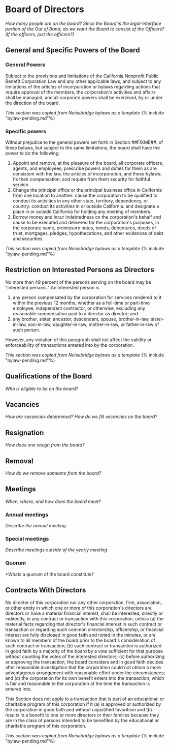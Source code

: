 # Board of Directors
*How many people are on the board? Since the Board is the legal-interface portion of the Out of Band, do we want the Board to consist of the Officers? (If the officers, just the officers?)*
## General and Specific Powers of the Board
### General Powers
Subject to the provisions and limitations of the California Nonprofit Public Benefit Corporation Law and any other applicable laws, and subject to any limitations of the articles of incorporation or bylaws regarding actions that require approval of the members, the corporation's activities and affairs shall be managed, and all corporate powers shall be exercised, by or under the direction of the board.

*This section was copied from Noisebridge bylaws as a template*
{% include "bylaw-pending.md"%}
### Specific powers
Without prejudice to the general powers set forth in Section ##FIXME##. of these bylaws, but subject to the same limitations, the board shall have the power to do the following:

1. Appoint and remove, at the pleasure of the board, all corporate officers, agents, and employees; prescribe powers and duties for them as are consistent with the law, the articles of incorporation, and these bylaws; fix their compensation; and require from them security for faithful service.
2. Change the principal office or the principal business office in California from one location to another: cause the corporation to be qualified to conduct its activities in any other state, territory, dependency, or country: conduct its activities in or outside California. and designate a place in or outside California for holding any meeting of members.
3. Borrow money and incur indebtedness on the corporation's behalf and cause to be executed and delivered for the corporation's purposes, in the corporate name, promissory notes, bonds, debentures, deeds of trust, mortgages, pledges, hypothecations, and other evidences of debt and securities.

*This section was copied from Noisebridge bylaws as a template*
{% include "bylaw-pending.md"%}

## Restriction on Interested Persons as Directors
No more than 49 percent of the persons serving on the board may be "interested persons." An interested person is

1. any person compensated by the corporation for services rendered to it within the previous 12 months, whether as a full-time or part-time employee, independent contractor, or otherwise, excluding any reasonable compensation paid to a director as director; and
2. any brother, sister, ancestor, descendant, spouse, brother-in-law, sister-in-law, son-in-law, daughter-in-law, mother-in-law, or father-in-law of such person.

However, any violation of this paragraph shall not affect the validity or enforceability of transactions entered into by the corporation.

*This section was copied from Noisebridge bylaws as a template*
{% include "bylaw-pending.md"%}

## Qualifications of the Board
*Who is eligible to be on the board?*
## Vacancies
*How are vacancies determined?*
*How do we fill vacancies on the board?*
## Resignation
*How does one resign from the board?*
## Removal
*How do we remove someone from the board?*
## Meetings
*When, where, and how does the board meet?*
### Annual meetings
*Describe the annual meeting*
### Special meetings
*Describe meetings outside of the yearly meeting*
### Quorum
*Whats a quorum of the board constitute?
## Contracts With Directors
No director of this corporation nor any other corporation, firm, association, or other entity in which one or more of this corporation's directors are directors or have a material financial interest, shall be interested, directly or indirectly, in any contract or transaction with this corporation, unless (a) the material facts regarding that director's financial interest in such contract or transaction or regarding such common directorship, officership, or financial interest are fully disclosed in good faith and noted in the minutes, or are known to all members of the board prior to the board's consideration of such contract or transaction; (b) such contract or transaction is authorized in good faith by a majority of the board by a vote sufficient for that purpose without counting the votes of the interested directors; (c) before authorizing or approving the transaction, the board considers and in good faith decides after reasonable investigation that the corporation could not obtain a more advantageous arrangement with reasonable effort under the circumstances; and (d) the corporation for its own benefit enters into the transaction, which is fair and reasonable to the corporation at the time the transaction is entered into.

This Section does not apply to a transaction that is part of an educational or charitable program of this corporation if it (a) is approved or authorized by the corporation in good faith and without unjustified favoritism and (b) results in a benefit to one or more directors or their families because they are in the class of persons intended to be benefited by the educational or charitable program of this corporation.

*This section was copied from Noisebridge bylaws as a template*
{% include "bylaw-pending.md"%}